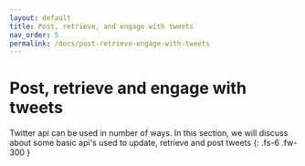 ```yaml
---
layout: default
title: Post, retrieve, and engage with tweets
nav_order: 5
permalink: /docs/post-retrieve-engage-with-tweets
---
```


# Post, retrieve and engage with tweets

Twitter api can be used in number of ways. In this section, we will discuss about some basic api's used to update, retrieve and post tweets
{: .fs-6 .fw-300 }
